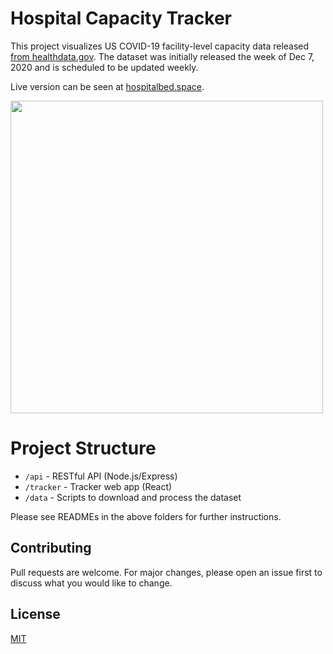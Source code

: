 # Hospital Capacity Tracker

This project visualizes US COVID-19 facility-level capacity data released [from healthdata.gov](https://healthdata.gov/Hospital/COVID-19-Reported-Patient-Impact-and-Hospital-Capa/anag-cw7u). The dataset was initially released the week of Dec 7, 2020 and is scheduled to be updated weekly.

Live version can be seen at [hospitalbed.space](https://hospitalbed.space).

<img src="https://user-images.githubusercontent.com/1212163/103334667-3c011b80-4a40-11eb-9e07-bcdec084acf6.JPG" width="500" />

# Project Structure

- `/api` - RESTful API (Node.js/Express)
- `/tracker` - Tracker web app (React)
- `/data` - Scripts to download and process the dataset

Please see READMEs in the above folders for further instructions.

## Contributing
Pull requests are welcome. For major changes, please open an issue first to discuss what you would like to change.

## License
[MIT](https://choosealicense.com/licenses/mit/)
